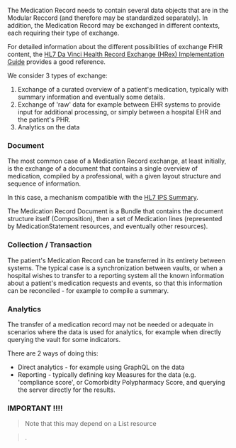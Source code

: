   
The Medication Record needs to contain several data objects that are in the Modular Reccord (and therefore may be standardized separately). In addition, the Medication Record may be exchanged in different contexts, each requiring their type of exchange.

For detailed information about the different possibilities of exchange FHIR content, the [HL7 Da Vinci Health Record Exchange (HRex) Implementation Guide](https://build.fhir.org/ig/HL7/davinci-ehrx/exchanging.html) provides a good reference.

We consider 3 types of exchange:
1. Exchange of a curated overview of a patient's medication, typically with summary information and eventually some details.
2. Exchange of 'raw' data for example between EHR systems to provide input for additional processing, or simply between a hospital EHR and the patient's PHR.
3. Analytics on the data



### Document
The most common case of a Medication Record exchange, at least initially, is the exchange of a document that contains a single overview of medication, compiled by a professional, with a given layout structure and sequence of information.  

In this case, a mechanism compatible with the [HL7 IPS Summary](http://hl7.org/fhir/uv/ips/StructureDefinition-Composition-uv-ips.html).  

The Medication Record Document is a Bundle that contains the document structure itself (Composition), then a set of Medication lines (represented by MedicationStatement resources, and eventually other resources).



### Collection / Transaction
The patient's Medication Record can be transferred in its entirety between systems. The typical case is a synchronization between vaults, or when a hospital wishes to transfer to a reporting system all the known information about a patient's medication requests and events, so that this information can be reconciled - for example to compile a summary.



### Analytics
The transfer of a medication record may not be needed or adequate in scenarios where the data is used for analytics, for example when directly querying the vault for some indicators.  

There are 2 ways of doing this:  
* Direct analytics - for example using GraphQL on the data
* Reporting - typically defining key Measures for the data (e.g. 'compliance score', or Comorbidity Polypharmacy Score, and querying the server directly for the results.





### IMPORTANT !!!!
> Note that this may depend on a List resource  

> .





